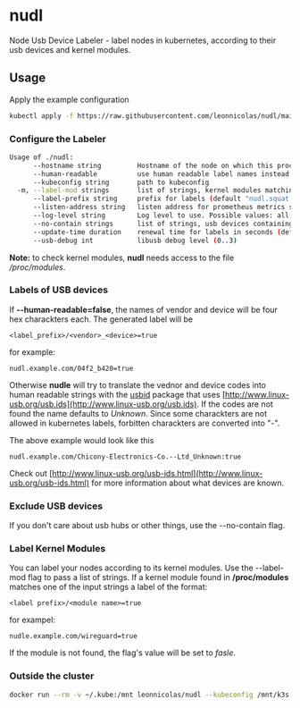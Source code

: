 # nudl

Node Usb Device Labeler - label nodes in kubernetes, according to their usb devices and kernel modules.

## Usage

Apply the example configuration
```bash
kubectl apply -f https://raw.githubusercontent.com/leonnicolas/nudl/main/example.yaml
```

### Configure the Labeler
```bash
Usage of ./nudl:
      --hostname string         Hostname of the node on which this process is running
      --human-readable          use human readable label names instead of hex codes, possibly not all codes can be translated (default true)
      --kubeconfig string       path to kubeconfig
  -m, --label-mod strings       list of strings, kernel modules matching a string will be used as labels with values true, if found
      --label-prefix string     prefix for labels (default "nudl.squat.ai")
      --listen-address string   listen address for prometheus metrics server (default ":8080")
      --log-level string        Log level to use. Possible values: all, debug, info, warn, error, none (default "info")
      --no-contain strings      list of strings, usb devices containing these case-insensitive strings will not be considered for labeling
      --update-time duration    renewal time for labels in seconds (default 10s)
      --usb-debug int           libusb debug level (0..3)
```

__Note:__ to check kernel modules, __nudl__ needs access to the file _/proc/modules_.

### Labels of USB devices

If __--human-readable=false__, the names of vendor and device will be four hex charackters each. The generated label will be 
```
<label_prefix>/<vendor>_<device>=true
```
for example:
```
nudl.example.com/04f2_b420=true
```
Otherwise __nudle__ will try to translate the vednor and device codes into human readable strings with the [usbid](https://godoc.org/github.com/google/gousb/usbid) package that uses [http://www.linux-usb.org/usb.ids](http://www.linux-usb.org/usb.ids). If the codes are not found the name defaults to _Unknown_. Since some charackters are not allowed in kubernetes labels, forbitten charackters are converted into "-".

The above example would look like this
```
nudl.example.com/Chicony-Electronics-Co.--Ltd_Unknown:true
```

Check out [http://www.linux-usb.org/usb-ids.html](http://www.linux-usb.org/usb-ids.html) for more information about what devices are known.

### Exclude USB devices
If you don't care about usb hubs or other things, use the --no-contain flag.

### Label Kernel Modules
You can label your nodes according to its kernel modules. Use the --label-mod flag to pass a list of strings. If a kernel module found in __/proc/modules__ matches one of the input strings a label of the format:
```
<label prefix>/<module name>=true
```
for exampel:
```
nudle.example.com/wireguard=true
```
If the module is not found, the flag's value will be set to _fasle_.
 
### Outside the cluster

```bash
docker run --rm -v ~/.kube:/mnt leonnicolas/nudl --kubeconfig /mnt/k3s.yaml --label-mod="wireguard,fantasy" --hostname example_host
```
